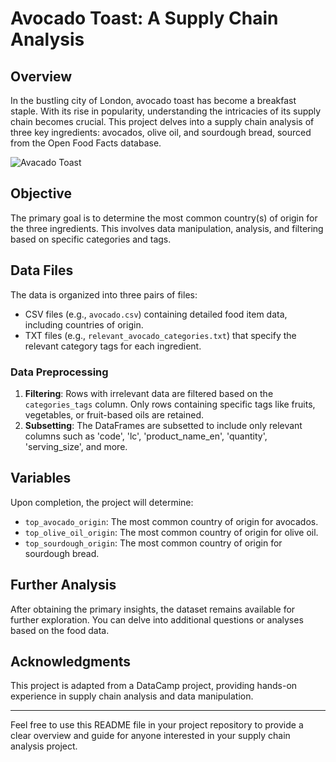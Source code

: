 # Avocado Toast: A Supply Chain Analysis

## Overview

In the bustling city of London, avocado toast has become a breakfast staple. With its rise in popularity, understanding the intricacies of its supply chain becomes crucial. This project delves into a supply chain analysis of three key ingredients: avocados, olive oil, and sourdough bread, sourced from the Open Food Facts database.

![Avacado Toast](https://github.com/shafikul-islam/Avocado-Toast-A-Supply-Chain-Analysis/assets/71374967/777e13e8-81fb-41d8-8658-36ac5ba619dd)



## Objective

The primary goal is to determine the most common country(s) of origin for the three ingredients. This involves data manipulation, analysis, and filtering based on specific categories and tags.

## Data Files

The data is organized into three pairs of files:
- CSV files (e.g., `avocado.csv`) containing detailed food item data, including countries of origin.
- TXT files (e.g., `relevant_avocado_categories.txt`) that specify the relevant category tags for each ingredient.

### Data Preprocessing

1. **Filtering**: Rows with irrelevant data are filtered based on the `categories_tags` column. Only rows containing specific tags like fruits, vegetables, or fruit-based oils are retained.
2. **Subsetting**: The DataFrames are subsetted to include only relevant columns such as 'code', 'lc', 'product_name_en', 'quantity', 'serving_size', and more.

## Variables

Upon completion, the project will determine:
- `top_avocado_origin`: The most common country of origin for avocados.
- `top_olive_oil_origin`: The most common country of origin for olive oil.
- `top_sourdough_origin`: The most common country of origin for sourdough bread.

## Further Analysis

After obtaining the primary insights, the dataset remains available for further exploration. You can delve into additional questions or analyses based on the food data.

## Acknowledgments

This project is adapted from a DataCamp project, providing hands-on experience in supply chain analysis and data manipulation.

---

Feel free to use this README file in your project repository to provide a clear overview and guide for anyone interested in your supply chain analysis project.
